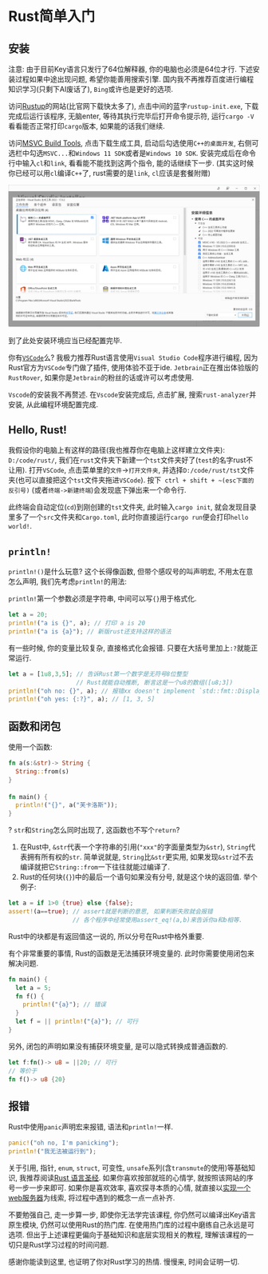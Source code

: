 # Rust简单入门

## 安装

注意: 由于目前Key语言只发行了64位解释器, 你的电脑也必须是64位才行. 下述安装过程如果中途出现问题, 希望你能善用搜索引擎. 国内我不再推荐百度进行编程知识学习(只剩下AI废话了), `Bing`或许也是更好的选项. 

访问[Rustup](https://rustup.rs/)的网站(比官网下载快太多了), 点击中间的蓝字`rustup‑init.exe`, 下载完成后运行该程序, 无脑enter, 等待其执行完毕后打开命令提示符, 运行`cargo -V`看看能否正常打印`cargo`版本, 如果能的话我们继续. 

访问[MSVC Build Tools](https://visualstudio.microsoft.com/zh-hans/visual-cpp-build-tools/), 点击下载生成工具, 启动后勾选使用`C++的桌面开发`, 右侧可选栏中勾选`MSVC...`和`Windows 11 SDK`或者是`Windows 10 SDK`. 安装完成后在命令行中输入`cl`和`link`, 看看能不能找到这两个指令, 能的话继续下一步. (其实这时候你已经可以用`cl`编译`C++`了, rust需要的是`link`, `cl`应该是套餐附赠)

![MSVC安装过程](/asset/imgs/native.1.png "至少我是这么勾选的")

到了此处安装环境应当已经配置完毕.

你有[`VSCode`](https://code.visualstudio.com/)么? 我极力推荐Rust语言使用`Visual Studio Code`程序进行编程, 因为Rust官方为`VSCode`专门做了插件, 使用体验不亚于ide. `Jetbrain`正在推出体验版的`RustRover`, 如果你是`Jetbrain`的粉丝的话或许可以考虑使用. 

`Vscode`的安装我不再赘述. 在`Vscode`安装完成后, 点击扩展, 搜索`rust-analyzer`并安装, 从此编程环境配置完成. 

## Hello, Rust!

我假设你的电脑上有这样的路径(我也推荐你在电脑上这样建立文件夹): `D:/code/rust/`, 我们在`rust`文件夹下新建一个`tst`文件夹好了(`test`的名字rust不让用). 打开`VSCode`, 点击菜单里的`文件`->`打开文件夹`, 并选择`D:/code/rust/tst`文件夹(也可以直接把这个`tst`文件夹拖进`VSCode`). 按下` ctrl + shift + ~(esc下面的反引号)` (或者`终端->新建终端`)会发现底下弹出来一个命令行.

此终端会自动定位(`cd`)到刚创建的`tst`文件夹, 此时输入`cargo init`, 就会发现目录里多了一个`src`文件夹和`Cargo.toml`, 此时你直接运行`cargo run`便会打印`hello world!`. 

## `println!`

`println!()`是什么玩意? 这个长得像函数, 但带个感叹号的叫声明宏, 不用太在意怎么声明, 我们先考虑`println!`的用法:

`println!`第一个参数必须是字符串, 中间可以写`{}`用于格式化. 

```rust
let a = 20;
println!("a is {}", a); // 打印 a is 20
println!("a is {a}"); // 新版rust还支持这样的语法
```

有一些时候, 你的变量比较复杂, 直接格式化会报错. 只要在大括号里加上`:?`就能正常运行. 

```rust
let a = [1u8,3,5]; // 告诉Rust第一个数字是无符号8位整型
                   // Rust就能自动推断, 断言这是一个u8的数组([u8;3])
println!("oh no: {}", a); // 报错xx doesn't implement `std::fmt::Display`
println!("oh yes: {:?}", a); // [1, 3, 5]
```

## 函数和闭包

使用一个函数:

```rust
fn a(s:&str)-> String {
  String::from(s)
}

fn main() {
  println!("{}", a("芙卡洛斯"));
}
```

? `str`和`String`怎么同时出现了, 这函数也不写个`return`? 

1. 在Rust中, `&str`代表一个字符串的引用(`"xxx"`的字面量类型为`&str`), `String`代表拥有所有权的`str`. 简单说就是, `String`比`&str`更实用, 如果发现`&str`过不去编译就把它`String::from`一下往往就能过编译了. 
2. Rust的任何块(`{}`)中的最后一个语句如果没有分号, 就是这个块的返回值. 举个例子:

```rust
let a = if 1>0 {true} else {false};
assert!(a==true); // assert就是判断的意思, 如果判断失败就会报错
                  // 各个程序中经常使用assert_eq!(a,b)来告诉你a和b相等.
```

Rust中的块都是有返回值这一说的, 所以分号在Rust中格外重要. 

有个非常重要的事情, Rust的函数是无法捕获环境变量的. 此时你需要使用闭包来解决问题. 

```rust
fn main() {
  let a = 5;
  fn f() {
    println!("{a}"); // 错误
  }
  let f = || println!("{a}"); // 可行
}
```

另外, 闭包的声明如果没有捕获环境变量, 是可以隐式转换成普通函数的. 

```rust
let f:fn()-> u8 = ||20; // 可行
// 等价于
fn f()-> u8 {20}
```

## 报错

Rust中使用`panic`声明宏来报错, 语法和`println!`一样. 

```rust
panic!("oh no, I'm panicking");
println!("我无法被运行到");
```

关于引用, 指针, `enum`, `struct`, 可变性, `unsafe`系列(含`transmute`的使用)等基础知识, 我推荐阅读[Rust 语言圣经](https://course.rs/). 如果你喜欢按部就班的心情学, 就按照该网站的序号一步一步来即可. 如果你是喜欢效率, 喜欢探寻本质的心情, 就直接以[实现一个web服务器](https://course.rs/advance-practice1/intro.html)为线索, 将过程中遇到的概念一点一点补齐. 

不要勉强自己, 走一步算一步, 即使你无法学完该课程, 你仍然可以编译出Key语言原生模块, 仍然可以使用Rust的热门库. 在使用热门库的过程中磨练自己永远是可选项. 但出于上述课程更偏向于基础知识和底层实现相关的教程, 理解该课程的一切只是Rust学习过程的时间问题. 

感谢你能读到这里, 也证明了你对Rust学习的热情. 慢慢来, 时间会证明一切. 
